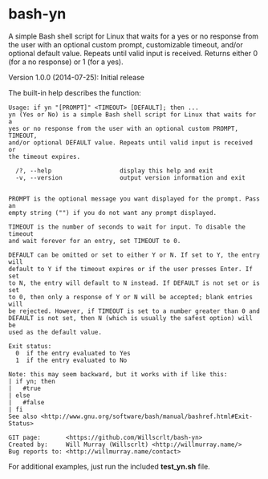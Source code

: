 bash-yn
=======

A simple Bash shell script for Linux that waits for a yes or no response from
the user with an optional custom prompt, customizable timeout, and/or optional
default value. Repeats until valid input is received. Returns either 0 (for a
no response) or 1 (for a yes).

Version 1.0.0 (2014-07-25): Initial release

The built-in help describes the function:
```
Usage: if yn "[PROMPT]" <TIMEOUT> [DEFAULT]; then ...
yn (Yes or No) is a simple Bash shell script for Linux that waits for a
yes or no response from the user with an optional custom PROMPT, TIMEOUT,
and/or optional DEFAULT value. Repeats until valid input is received or
the timeout expires.

  /?, --help                   display this help and exit
  -v, --version                output version information and exit


PROMPT is the optional message you want displayed for the prompt. Pass an
empty string ("") if you do not want any prompt displayed.

TIMEOUT is the number of seconds to wait for input. To disable the timeout
and wait forever for an entry, set TIMEOUT to 0.

DEFAULT can be omitted or set to either Y or N. If set to Y, the entry will
default to Y if the timeout expires or if the user presses Enter. If set
to N, the entry will default to N instead. If DEFAULT is not set or is set
to 0, then only a response of Y or N will be accepted; blank entries will
be rejected. However, if TIMEOUT is set to a number greater than 0 and
DEFAULT is not set, then N (which is usually the safest option) will be
used as the default value.

Exit status:
  0  if the entry evaluated to Yes 
  1  if the entry evaluated to No

Note: this may seem backward, but it works with if like this:
| if yn; then
|   #true
| else
|   #false
| fi
See also <http://www.gnu.org/software/bash/manual/bashref.html#Exit-Status>

GIT page:       <https://github.com/Willscrlt/bash-yn>
Created by:     Will Murray (Willscrlt) <http://willmurray.name/>
Bug reports to: <http://willmurray.name/contact>
```

For additional examples, just run the included **test_yn.sh** file.
